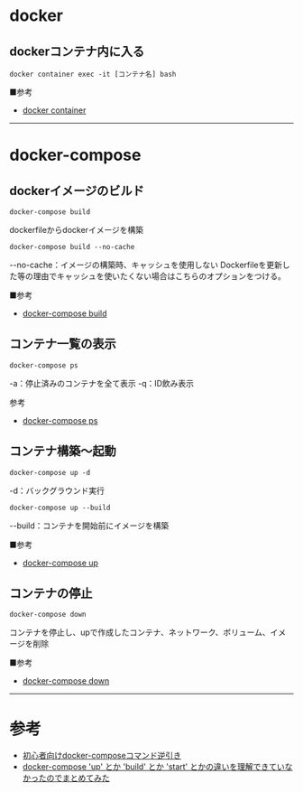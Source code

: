 # docker


### 


## dockerコンテナ内に入る
```
docker container exec -it [コンテナ名] bash
```

■参考
- [docker container](https://docs.docker.jp/engine/reference/commandline/container.html)



***
# docker-compose
## dockerイメージのビルド
```
docker-compose build
```
dockerfileからdockerイメージを構築


```
docker-compose build --no-cache
```
--no-cache：イメージの構築時、キャッシュを使用しない
Dockerfileを更新した等の理由でキャッシュを使いたくない場合はこちらのオプションをつける。

■参考
- [docker-compose build](https://docs.docker.jp/compose/reference/build.html)

## コンテナ一覧の表示
```
docker-compose ps
```
-a：停止済みのコンテナを全て表示
-q：ID飲み表示

参考
- [docker-compose ps](https://docs.docker.jp/compose/reference/ps.html)


## コンテナ構築〜起動
```
docker-compose up -d
```
-d：バックグラウンド実行

```
docker-compose up --build
```
--build：コンテナを開始前にイメージを構築


■参考
- [docker-compose up](https://docs.docker.jp/compose/reference/up.html)


## コンテナの停止
```
docker-compose down
```
コンテナを停止し、upで作成したコンテナ、ネットワーク、ボリューム、イメージを削除

■参考
- [docker-compose down](https://docs.docker.jp/compose/reference/down.html)




***
# 参考
- [初心者向けdocker-composeコマンド逆引き](https://qiita.com/okyk/items/a374ddb3f853d1688820)
- [docker-compose 'up' とか 'build' とか 'start' とかの違いを理解できていなかったのでまとめてみた](https://qiita.com/tegnike/items/bcdcee0320e11a928d46)